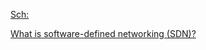 [Sch:](https://www.youtube.com/results?search_query=software+defined+networking)

[What is software-defined networking (SDN)?](https://youtu.be/Z5Gi2Bpd82M)

